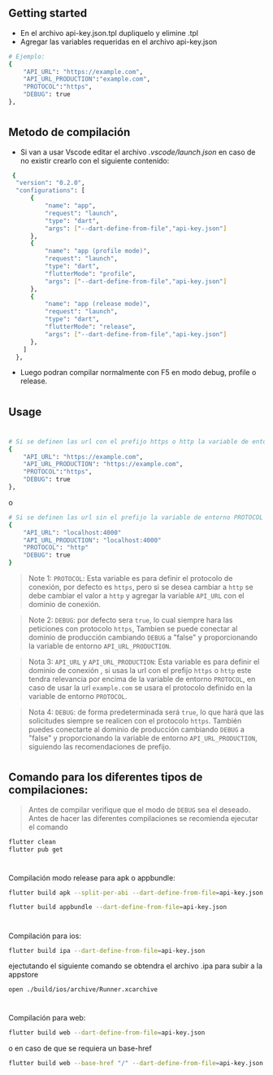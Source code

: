 <!--
This README describes the package. If you publish this package to pub.dev,
this README's contents appear on the landing page for your package.

For information about how to write a good package README, see the guide for
[writing package pages](https://dart.dev/guides/libraries/writing-package-pages).

For general information about developing packages, see the Dart guide for
[creating packages](https://dart.dev/guides/libraries/create-library-packages)
and the Flutter guide for
[developing packages and plugins](https://flutter.dev/developing-packages).
-->

## Getting started

- En el archivo api-key.json.tpl dupliquelo y elimine .tpl
- Agregar las variables requeridas en el archivo api-key.json

```bash
# Ejemplo:
{
    "API_URL": "https://example.com",
    "API_URL_PRODUCTION":"example.com",
    "PROTOCOL":"https",
    "DEBUG": true
},
```

#

## Metodo de compilación

- Si van a usar Vscode editar el archivo _.vscode/launch.json_ en caso de no existir crearlo con el siguiente contenido:

```bash
 {
  "version": "0.2.0",
  "configurations": [
      {
          "name": "app",
          "request": "launch",
          "type": "dart",
          "args": ["--dart-define-from-file","api-key.json"]
      },
      {
          "name": "app (profile mode)",
          "request": "launch",
          "type": "dart",
          "flutterMode": "profile",
          "args": ["--dart-define-from-file","api-key.json"]
      },
      {
          "name": "app (release mode)",
          "request": "launch",
          "type": "dart",
          "flutterMode": "release",
          "args": ["--dart-define-from-file","api-key.json"]
      },
    ]
  },
```

- Luego podran compilar normalmente con F5 en modo debug, profile o release.

#

#

## Usage

#

```bash
# Si se definen las url con el prefijo https o http la variable de entorno PROTOCOL no tendra relevancia.
{
    "API_URL": "https://example.com",
    "API_URL_PRODUCTION": "https://example.com",
    "PROTOCOL":"https",
    "DEBUG": true
},
```

o

```bash
# Si se definen las url sin el prefijo la variable de entorno PROTOCOL tendra relevancia.
{
    "API_URL": "localhost:4000"
    "API_URL_PRODUCTION": "localhost:4000"
    "PROTOCOL": "http"
    "DEBUG": true
}
```

> Note 1: `PROTOCOL`: Esta variable es para definir el protocolo de conexión, por defecto es `https`, pero si se desea cambiar a `http` se debe cambiar el valor a `http` y agregar la variable `API_URL` con el dominio de conexión.

> Note 2: `DEBUG`: por defecto sera `true`, lo cual siempre hara las peticiones con protocolo `https`, Tambien se puede conectar al dominio de producción cambiando `DEBUG` a "false" y proporcionando la variable de entorno `API_URL_PRODUCTION`.

> Nota 3: `API_URL` y `API_URL_PRODUCTION`: Esta variable es para definir el dominio de conexión , si usas la url con el prefijo `https` o `http` este tendra relevancia por encima de la variable de entorno `PROTOCOL`, en caso de usar la url `example.com` se usara el protocolo definido en la variable de entorno `PROTOCOL`.

> Nota 4: `DEBUG`: de forma predeterminada será `true`, lo que hará que las solicitudes siempre se realicen con el protocolo `https`. También puedes conectarte al dominio de producción cambiando `DEBUG` a "false" y proporcionando la variable de entorno `API_URL_PRODUCTION`, siguiendo las recomendaciones de prefijo.

#

#

## Comando para los diferentes tipos de compilaciones:

> Antes de compilar verifique que el modo de `DEBUG` sea el deseado.
> Antes de hacer las diferentes compilaciones se recomienda ejecutar el comando

```sh
flutter clean
flutter pub get
```

#

Compilación modo release para apk o appbundle:

```sh
flutter build apk --split-per-abi --dart-define-from-file=api-key.json
```

```sh
flutter build appbundle --dart-define-from-file=api-key.json
```

#

Compilación para ios:

```sh
flutter build ipa --dart-define-from-file=api-key.json
```

ejectutando el siguiente comando se obtendra el archivo .ipa para subir a la appstore

```sh
open ./build/ios/archive/Runner.xcarchive
```

#

Compilación para web:

```sh
flutter build web --dart-define-from-file=api-key.json
```

o en caso de que se requiera un base-href

```sh
flutter build web --base-href "/" --dart-define-from-file=api-key.json
```
